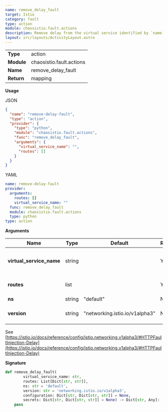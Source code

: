 ```yaml
---
name: remove_delay_fault
target: Istio
category: fault
type: action
module: chaosistio.fault.actions
description: Remove delay from the virtual service identified by `name`
layout: src/layouts/ActivityLayout.astro
---
```


|            |                          |
| ---------- | ------------------------ |
| **Type**   | action                   |
| **Module** | chaosistio.fault.actions |
| **Name**   | remove_delay_fault       |
| **Return** | mapping                  |

**Usage**

JSON

```json
{
  "name": "remove-delay-fault",
  "type": "action",
  "provider": {
    "type": "python",
    "module": "chaosistio.fault.actions",
    "func": "remove_delay_fault",
    "arguments": {
      "virtual_service_name": "",
      "routes": []
    }
  }
}
```

YAML

```yaml
name: remove-delay-fault
provider:
  arguments:
    routes: []
    virtual_service_name: ""
  func: remove_delay_fault
  module: chaosistio.fault.actions
  type: python
type: action
```

**Arguments**

| Name                     | Type   | Default                        | Required | Title                | Description                        |
| ------------------------ | ------ | ------------------------------ | -------- | -------------------- | ---------------------------------- |
| **virtual_service_name** | string |                                | Yes      | Virtual Service Name | Name of the target virtual service |
| **routes**               | list   |                                | Yes      | Routes               | List of impacted routes            |
| **ns**                   | string | "default"                      | No       | Namespace            |                                    |
| **version**              | string | "networking.istio.io/v1alpha3" | No       | Version              | Istio fault injection version      |

See [https://istio.io/docs/reference/config/istio.networking.v1alpha3/#HTTPFaultInjection-Delay](https://istio.io/docs/reference/config/istio.networking.v1alpha3/#HTTPFaultInjection-Delay)

**Signature**

```python
def remove_delay_fault(
        virtual_service_name: str,
        routes: List[Dict[str, str]],
        ns: str = 'default',
        version: str = 'networking.istio.io/v1alpha3',
        configuration: Dict[str, Dict[str, str]] = None,
        secrets: Dict[str, Dict[str, str]] = None) -> Dict[str, Any]:
    pass
```
